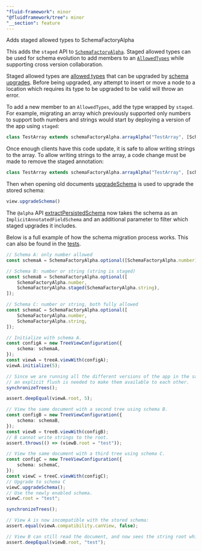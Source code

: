 ```yaml
---
"fluid-framework": minor
"@fluidframework/tree": minor
"__section": feature
---
```

Adds staged allowed types to SchemaFactoryAlpha

This adds the `staged` API to [`SchemaFactoryAlpha`](https://fluidframework.com/docs/api/fluid-framework/schemafactoryalpha-class).
Staged allowed types can be used for schema evolution to add members to an [`AllowedTypes`](https://fluidframework.com/docs/api/fluid-framework/allowedtypes-typealias) while supporting cross version collaboration.

Staged allowed types are [allowed types](https://fluidframework.com/docs/api/fluid-framework/allowedtypes-typealias) that can be upgraded by [schema upgrades](https://fluidframework.com/docs/api/fluid-framework/treeview-interface#upgradeschema-methodsignature).
Before being upgraded, any attempt to insert or move a node to a location which requires its type to be upgraded to be valid will throw an error.

To add a new member to an `AllowedTypes`, add the type wrapped by `staged`.
For example, migrating an array which previously supported only numbers to support both numbers and strings would start by deploying a version of the app using `staged`:
```typescript
class TestArray extends schemaFactoryAlpha.arrayAlpha("TestArray", [SchemaFactoryAlpha.number, SchemaFactoryAlpha.staged(SchemaFactoryAlpha.string)]) {}
```

Once enough clients have this code update, it is safe to allow writing strings to the array.
To allow writing strings to the array, a code change must be made to remove the staged annotation:
```typescript
class TestArray extends schemaFactoryAlpha.arrayAlpha("TestArray", [schemaFactoryAlpha.number, schemaFactoryAlpha.string]) {}
```

Then when opening old documents [upgradeSchema](https://fluidframework.com/docs/api/fluid-framework/treeview-interface#upgradeschema-methodsignature) is used to upgrade the stored schema:
```typescript
view.upgradeSchema()
```

The `@alpha` API [extractPersistedSchema](https://fluidframework.com/docs/api/fluid-framework#extractpersistedschema-function) now takes the schema as an `ImplicitAnnotatedFieldSchema` and an additional parameter to filter which staged upgrades it includes.

Below is a full example of how the schema migration process works.
This can also be found in the [tests](https://github.com/microsoft/FluidFramework/blob/main/packages/dds/tree/src/test/simple-tree/api/stagedSchemaUpgrade.spec.ts).

```typescript
// Schema A: only number allowed
const schemaA = SchemaFactoryAlpha.optional([SchemaFactoryAlpha.number]);

// Schema B: number or string (string is staged)
const schemaB = SchemaFactoryAlpha.optional([
	SchemaFactoryAlpha.number,
	SchemaFactoryAlpha.staged(SchemaFactoryAlpha.string),
]);

// Schema C: number or string, both fully allowed
const schemaC = SchemaFactoryAlpha.optional([
	SchemaFactoryAlpha.number,
	SchemaFactoryAlpha.string,
]);

// Initialize with schema A.
const configA = new TreeViewConfiguration({
	schema: schemaA,
});
const viewA = treeA.viewWith(configA);
viewA.initialize(5);

// Since we are running all the different versions of the app in the same process making changes synchronously,
// an explicit flush is needed to make them available to each other.
synchronizeTrees();

assert.deepEqual(viewA.root, 5);

// View the same document with a second tree using schema B.
const configB = new TreeViewConfiguration({
	schema: schemaB,
});
const viewB = treeB.viewWith(configB);
// B cannot write strings to the root.
assert.throws(() => (viewB.root = "test"));

// View the same document with a third tree using schema C.
const configC = new TreeViewConfiguration({
	schema: schemaC,
});
const viewC = treeC.viewWith(configC);
// Upgrade to schema C
viewC.upgradeSchema();
// Use the newly enabled schema.
viewC.root = "test";

synchronizeTrees();

// View A is now incompatible with the stored schema:
assert.equal(viewA.compatibility.canView, false);

// View B can still read the document, and now sees the string root which relies on the staged schema.
assert.deepEqual(viewB.root, "test");
```
